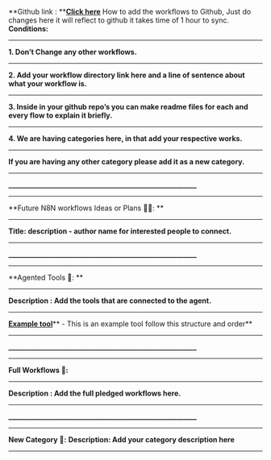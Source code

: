 **Github link : **[****Click here****](https://github.com/NumpyNinja2025/AgenticAI_Workflows)
How to add the workflows to Github,
Just do changes here it will reflect to github it takes time of 1 hour to sync.
**Conditions:**
****
**1. Don’t Change any other workflows.**
****
**2. Add your workflow directory link here and a line of sentence about what your workflow is.**
****
**3. Inside in your github repo’s you can make readme files for each and every flow to explain it briefly.**
****
**4. We are having categories here, in that add your respective works.**
****
**If you are having any other category please add it as a new category.**
****
**________________________________________________________**
****
**Future N8N workflows Ideas or Plans 💭💡: **
****
**Title: description - author name for interested people to connect.**
****

**________________________________________________________**
****
**Agented Tools 🧰: **
****
**Description : Add the tools that are connected to the agent.**
****
[****Example tool****](https://github.com/RAMM143/numpy-ninja-flow-chart/tree/main/My%20n8n%20Workflows/Example%20flow%20Directory)** - This is an example tool follow this structure and order**
****



**________________________________________________________**
****

**Full Workflows 💯:**
****
**Description : Add the full pledged workflows here.**
****



**________________________________________________________**
****
**New Category 🤔:**
**Description: Add your category description here**
****